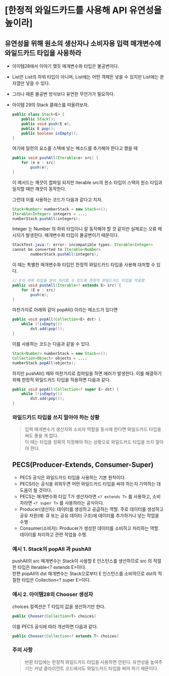 # [한정적 와일드카드를 사용해 API 유연성을 높이라]

## 유연성을 위해 원소의 생산자나 소비자용 입력 매개변수에 와일드카드 타입을 사용하라
* 아이템28에서 이야기 했듯 매개변수화 타입은 불공변이다.  
* List<String>은 List<Object>의 하위 타입이 아니며, List<Objec>에는 어떤 객체든 넣을 수 있지만 List<String>에는 문자열만 넣을 수 있다.  
* 그러나 때론 불공변 방식보다 유연한 무언가가 필요하다.  

* 아이템 29의 Stack 클래스를 떠올려보자.

```JAVA
public class Stack<E> {
    public Stack();
    public void push(E e);
    public E pop();
    public boolean isEmpty();
}
```
여기에 일련의 요소를 스택에 넣는 메소드를 추가해야 한다고 했을 때
```java
public void pushAll(Iterable<e> src) {
    for (e e : src)
        push(e);
}
```
이 메서드는 깨끗이 컴파일 되지만 Iterable src의 원소 타입이 스택의 원소 타입과 일치할 때만 깨끗이 동작한다.  

그런데 이를 사용하는 코드가 다음과 같다고 치자.
```java
Stack<Number> numberStack = new Stack<>();
Iterable<Integer> integers = ...;
numberStack.pushAll(integers);
```
Integer 는 Number 의 하위 타입이니 잘 동작해야 할 것 같지만 실제로는 오류 메시지가 발생한다. 매개변수화 타입이 불공변이기 때문이다.  
```java
StackTest.java:7: error: incompatible types: Iterable<Integer>
cannot be converted to Iterable<Number>
        numberStack.pushAll(integers);
```
이 때는 특별한 매개변수화 타입인 한정적 와일드카드 타입을 사용해 대처할 수 있다.
```java
// E의 하위 타입을 받아 처리할 수 있도록 한정적 와일드카드 타입을 적용함
public void pushAll(Iterable<? extends E> src) {
    for (E e : src)
        push(e);
}
```
마찬가지로 아래와 같이 popAll() 이라는 메소드가 있다면  
```java
public void popAll(Collection<E> dst) {
    while (!isEmpty())
        dst.add(pop());
}
```
이를 사용하는 코드는 다음과 같을 수 있다.
```java
Stack<Number> numberStack = new Stack<>();
Collection<Object> objects = ...;
numberStack.popAll(objects);
```
하지만 pushAll() 때와 마찬가지로 컴파일을 하면 에러가 발생한다. 이를 해결하기 위해 한정적 와일드카드 타입을 적용하면 다음과 같다.  
```java
public void popAll(Collection<? super E> dst) {
    while (!isEmpty())
        dst.add(pop());
}
```

### 와일드카드 타입을 쓰지 말아야 하는 상황
> 입력 매개변수가 생산자와 소비자 역할을 동시에 한다면 와일드카드 타입을 써도 좋을 게 없다.  
> 이 때는 타입을 정확히 지정해야 하는 상황으로 와일드카드 타입을 쓰지 말아야 한다.  


## PECS(Producer-Extends, Consumer-Super)
* PECS 공식은 와일드카드 타입을 사용하는 기본 원칙이다.  
* PECS라는 공식을 외워두면 어떤 와일드카드 타입을 써야 하는지 기억하는 데 도움이 될 것이다.  
* PECS는 매개변수화 타입 T가 생산자라면 `<? extends T>` 를 사용하고, 소비자라면 `<? super T>` 를 사용하라는 공식이다.  
* Producer(생산자): 데이터를 생성하고 공급하는 역할. 주로 데이터를 생성하고 공유 자원(예: 큐 또는 공유 데이터 구조)에 데이터를 추가하거나 넣는 작업을 수행  
* Consumer(소비자): Producer가 생성한 데이터를 소비하고 처리하는 역할. 데이터를 처리하고 관련 작업을 수행.   

### 예시 1. Stack의 popAll 과 pushAll
pushAll의 src 매개변수는 Stack이 사용할 E 인스턴스를 생산하므로 src 의 적절한 타입은 Iterable<? extends E>이다.  
한편 popAll의 dst 매개변수는 Stack으로부터 E 인스턴스를 소비하므로 dst의 적절한 타입은 Collection<? super E>이다.  

### 예시 2. 아이템28의 Chooser 생성자
choices 컬렉션은 T 타입의 값을 생산하기만 한다.  
```java
public Chooser(Collection<T> choices)
```
이를 PECS 공식에 따라 개선하면 다음과 같다.
```java
public Chooser(Collection<? extends T> choices)
```

### 주의 사항
> 반환 타입에는 한정적 와일드카드 타입을 사용하면 안된다. 유연성을 높여주기는 커녕 클라이언트 코드에서도 와일드카드 타입을 써야 하기 때문이다.  